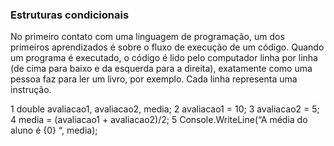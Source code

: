 ### Estruturas condicionais
No primeiro contato com uma linguagem de programação, um dos primeiros aprendizados é sobre o fluxo de execução de um código. Quando um programa é executado, o código é lido pelo computador linha por linha (de cima para baixo e da esquerda para a direita), exatamente como uma pessoa faz para ler um livro, por exemplo. Cada linha representa uma instrução.

1 double avaliacao1, avaliacao2, media; 
2 avaliacao1 = 10; 
3 avaliacao2 = 5; 
4 media = (avaliacao1 + avaliacao2)/2; 5 Console.WriteLine(“A média do aluno é {0} “, media);